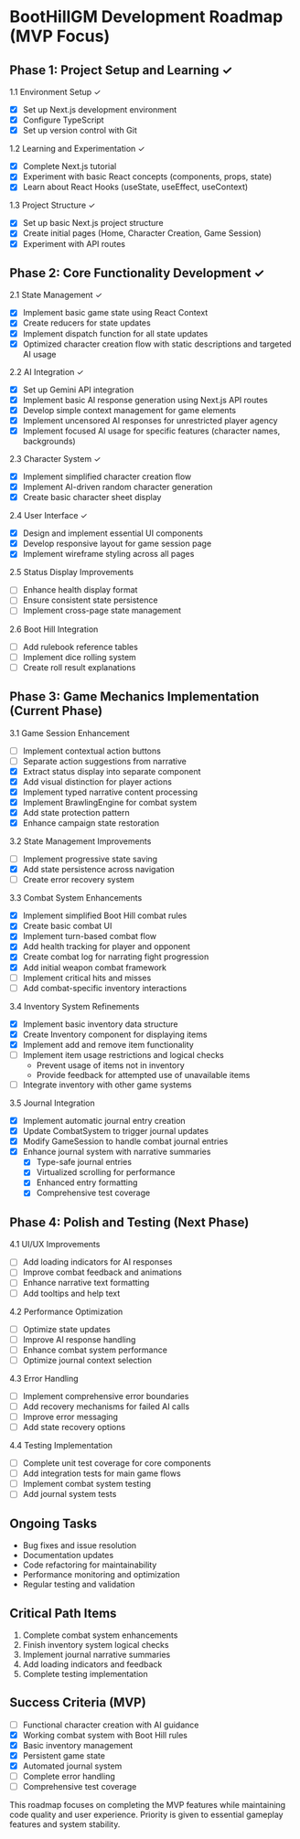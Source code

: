 # BootHillGM Development Roadmap (MVP Focus)

## Phase 1: Project Setup and Learning ✓

1.1 Environment Setup ✓
- [x] Set up Next.js development environment
- [x] Configure TypeScript
- [x] Set up version control with Git

1.2 Learning and Experimentation ✓
- [x] Complete Next.js tutorial
- [x] Experiment with basic React concepts (components, props, state)
- [x] Learn about React Hooks (useState, useEffect, useContext)

1.3 Project Structure ✓
- [x] Set up basic Next.js project structure
- [x] Create initial pages (Home, Character Creation, Game Session)
- [x] Experiment with API routes

## Phase 2: Core Functionality Development ✓

2.1 State Management ✓
- [x] Implement basic game state using React Context
- [x] Create reducers for state updates
- [x] Implement dispatch function for all state updates
- [x] Optimized character creation flow with static descriptions and targeted AI usage

2.2 AI Integration ✓
- [x] Set up Gemini API integration
- [x] Implement basic AI response generation using Next.js API routes
- [x] Develop simple context management for game elements
- [x] Implement uncensored AI responses for unrestricted player agency
- [x] Implement focused AI usage for specific features (character names, backgrounds)

2.3 Character System ✓
- [x] Implement simplified character creation flow
- [x] Implement AI-driven random character generation
- [x] Create basic character sheet display

2.4 User Interface ✓
- [x] Design and implement essential UI components
- [x] Develop responsive layout for game session page
- [x] Implement wireframe styling across all pages

2.5 Status Display Improvements
- [ ] Enhance health display format
- [ ] Ensure consistent state persistence
- [ ] Implement cross-page state management

2.6 Boot Hill Integration
- [ ] Add rulebook reference tables
- [ ] Implement dice rolling system
- [ ] Create roll result explanations

## Phase 3: Game Mechanics Implementation (Current Phase)

3.1 Game Session Enhancement
- [ ] Implement contextual action buttons
- [ ] Separate action suggestions from narrative
- [x] Extract status display into separate component
- [x] Add visual distinction for player actions
- [x] Implement typed narrative content processing
- [x] Implement BrawlingEngine for combat system
- [x] Add state protection pattern
- [x] Enhance campaign state restoration

3.2 State Management Improvements
- [ ] Implement progressive state saving
- [x] Add state persistence across navigation
- [ ] Create error recovery system

3.3 Combat System Enhancements
- [x] Implement simplified Boot Hill combat rules
- [x] Create basic combat UI
- [x] Implement turn-based combat flow
- [x] Add health tracking for player and opponent
- [x] Create combat log for narrating fight progression
- [x] Add initial weapon combat framework
- [ ] Implement critical hits and misses
- [ ] Add combat-specific inventory interactions

3.4 Inventory System Refinements
- [x] Implement basic inventory data structure
- [x] Create Inventory component for displaying items
- [x] Implement add and remove item functionality
- [ ] Implement item usage restrictions and logical checks
  - Prevent usage of items not in inventory
  - Provide feedback for attempted use of unavailable items
- [ ] Integrate inventory with other game systems

3.5 Journal Integration
- [x] Implement automatic journal entry creation
- [x] Update CombatSystem to trigger journal updates
- [x] Modify GameSession to handle combat journal entries
- [x] Enhance journal system with narrative summaries
  - [x] Type-safe journal entries
  - [x] Virtualized scrolling for performance
  - [x] Enhanced entry formatting
  - [x] Comprehensive test coverage

## Phase 4: Polish and Testing (Next Phase)

4.1 UI/UX Improvements
- [ ] Add loading indicators for AI responses
- [ ] Improve combat feedback and animations
- [ ] Enhance narrative text formatting
- [ ] Add tooltips and help text

4.2 Performance Optimization
- [ ] Optimize state updates
- [ ] Improve AI response handling
- [ ] Enhance combat system performance
- [ ] Optimize journal context selection

4.3 Error Handling
- [ ] Implement comprehensive error boundaries
- [ ] Add recovery mechanisms for failed AI calls
- [ ] Improve error messaging
- [ ] Add state recovery options

4.4 Testing Implementation
- [ ] Complete unit test coverage for core components
- [ ] Add integration tests for main game flows
- [ ] Implement combat system testing
- [ ] Add journal system tests

## Ongoing Tasks
- Bug fixes and issue resolution
- Documentation updates
- Code refactoring for maintainability
- Performance monitoring and optimization
- Regular testing and validation

## Critical Path Items
1. Complete combat system enhancements
2. Finish inventory system logical checks
3. Implement journal narrative summaries
4. Add loading indicators and feedback
5. Complete testing implementation

## Success Criteria (MVP)
- [ ] Functional character creation with AI guidance
- [x] Working combat system with Boot Hill rules
- [x] Basic inventory management
- [x] Persistent game state
- [x] Automated journal system
- [ ] Complete error handling
- [ ] Comprehensive test coverage

This roadmap focuses on completing the MVP features while maintaining code quality and user experience. Priority is given to essential gameplay features and system stability.
